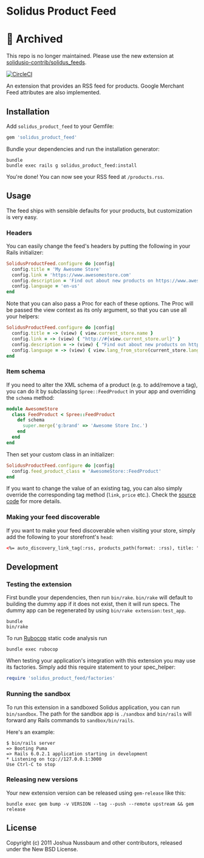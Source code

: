 # Solidus Product Feed


# 🚧 Archived

This repo is no longer maintained. Please use the new extension at [solidusio-contrib/solidus_feeds](https://github.com/solidusio-contrib/solidus_feeds).


[![CircleCI](https://circleci.com/gh/solidusio-contrib/solidus_product_feed.svg?style=svg)](https://circleci.com/gh/solidusio-contrib/solidus_product_feed)

An extension that provides an RSS feed for products. Google Merchant Feed attributes are also
implemented.

## Installation

Add `solidus_product_feed` to your Gemfile:

```ruby
gem 'solidus_product_feed'
```

Bundle your dependencies and run the installation generator:

```shell
bundle
bundle exec rails g solidus_product_feed:install
```

You're done! You can now see your RSS feed at `/products.rss`.

## Usage

The feed ships with sensible defaults for your products, but customization is very easy.

### Headers

You can easily change the feed's headers by putting the following in your Rails initializer:

```ruby
SolidusProductFeed.configure do |config|
  config.title = 'My Awesome Store'
  config.link = 'https://www.awesomestore.com'
  config.description = 'Find out about new products on https://www.awesomestore.com first!'
  config.language = 'en-us'
end
```

Note that you can also pass a Proc for each of these options. The Proc will be passed the view
context as its only argument, so that you can use all your helpers:

```ruby
SolidusProductFeed.configure do |config|
  config.title = -> (view) { view.current_store.name }
  config.link = -> (view) { "http://#{view.current_store.url}" }
  config.description = -> (view) { "Find out about new products on http://#{view.current_store.url} first!" }
  config.language = -> (view) { view.lang_from_store(current_store.language) }
end
```

### Item schema

If you need to alter the XML schema of a product (e.g. to add/remove a tag), you can do it by
subclassing `Spree::FeedProduct` in your app and overriding the `schema` method:

```ruby
module AwesomeStore
  class FeedProduct < Spree::FeedProduct
    def schema
      super.merge('g:brand' => 'Awesome Store Inc.')
    end
  end
end
```

Then set your custom class in an initializer:

```ruby
SolidusProductFeed.configure do |config|
  config.feed_product_class = 'AwesomeStore::FeedProduct'
end
```

If you want to change the value of an existing tag, you can also simply override the corresponding
tag method (`link`, `price` etc.). Check the [source code](https://github.com/solidusio-contrib/solidus_product_feed/blob/master/app/models/spree/feed_product.rb)
for more details.

### Making your feed discoverable

If you want to make your feed discoverable when visiting your store, simply add the following to
your storefront's `head`:

```html
<%= auto_discovery_link_tag(:rss, products_path(format: :rss), title: "My Store's Products") %>
```

## Development

### Testing the extension

First bundle your dependencies, then run `bin/rake`. `bin/rake` will default to building the dummy
app if it does not exist, then it will run specs. The dummy app can be regenerated by using
`bin/rake extension:test_app`.

```shell
bundle
bin/rake
```

To run [Rubocop](https://github.com/bbatsov/rubocop) static code analysis run

```shell
bundle exec rubocop
```

When testing your application's integration with this extension you may use its factories.
Simply add this require statement to your spec_helper:

```ruby
require 'solidus_product_feed/factories'
```

### Running the sandbox

To run this extension in a sandboxed Solidus application, you can run `bin/sandbox`. The path for
the sandbox app is `./sandbox` and `bin/rails` will forward any Rails commands to
`sandbox/bin/rails`.

Here's an example:

```shell
$ bin/rails server
=> Booting Puma
=> Rails 6.0.2.1 application starting in development
* Listening on tcp://127.0.0.1:3000
Use Ctrl-C to stop
```

### Releasing new versions

Your new extension version can be released using `gem-release` like this:

```shell
bundle exec gem bump -v VERSION --tag --push --remote upstream && gem release
```

## License

Copyright (c) 2011 Joshua Nussbaum and other contributors, released under the New BSD License.

